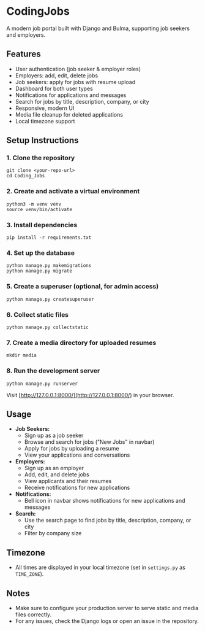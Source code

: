 # CodingJobs

A modern job portal built with Django and Bulma, supporting job seekers and employers.

## Features
- User authentication (job seeker & employer roles)
- Employers: add, edit, delete jobs
- Job seekers: apply for jobs with resume upload
- Dashboard for both user types
- Notifications for applications and messages
- Search for jobs by title, description, company, or city
- Responsive, modern UI
- Media file cleanup for deleted applications
- Local timezone support

## Setup Instructions

### 1. Clone the repository
```
git clone <your-repo-url>
cd Coding_Jobs
```

### 2. Create and activate a virtual environment
```
python3 -m venv venv
source venv/bin/activate
```

### 3. Install dependencies
```
pip install -r requirements.txt
```

### 4. Set up the database
```
python manage.py makemigrations
python manage.py migrate
```

### 5. Create a superuser (optional, for admin access)
```
python manage.py createsuperuser
```

### 6. Collect static files
```
python manage.py collectstatic
```

### 7. Create a media directory for uploaded resumes
```
mkdir media
```

### 8. Run the development server
```
python manage.py runserver
```

Visit [http://127.0.0.1:8000/](http://127.0.0.1:8000/) in your browser.

## Usage
- **Job Seekers:**
  - Sign up as a job seeker
  - Browse and search for jobs ("New Jobs" in navbar)
  - Apply for jobs by uploading a resume
  - View your applications and conversations
- **Employers:**
  - Sign up as an employer
  - Add, edit, and delete jobs
  - View applicants and their resumes
  - Receive notifications for new applications
- **Notifications:**
  - Bell icon in navbar shows notifications for new applications and messages
- **Search:**
  - Use the search page to find jobs by title, description, company, or city
  - Filter by company size

## Timezone
- All times are displayed in your local timezone (set in `settings.py` as `TIME_ZONE`).

## Notes
- Make sure to configure your production server to serve static and media files correctly.
- For any issues, check the Django logs or open an issue in the repository.